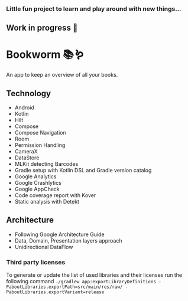 ### Little fun project to learn and play around with new things...

## Work in progress 🚧

# Bookworm 📚🪱

An app to keep an overview of all your books.


## Technology

- Android
- Kotlin
- Hilt
- Compose
- Compose Navigation
- Room
- Permission Handling
- CameraX
- DataStore
- MLKit detecting Barcodes
- Gradle setup with Kotlin DSL and Gradle version catalog
- Google Analytics
- Google Crashlytics
- Google AppCheck
- Code coverage report with Kover
- Static analysis with Detekt

## Architecture

- Following Google Architecture Guide
- Data, Domain, Presentation layers approach
- Unidirectional DataFlow  


### Third party licenses
To generate or update the list of used libraries and their licenses run the following command
`./gradlew app:exportLibraryDefinitions -PaboutLibraries.exportPath=src/main/res/raw/ -PaboutLibraries.exportVariant=release`
